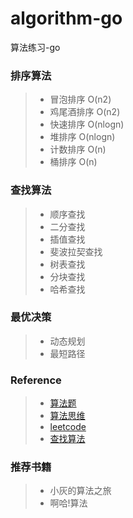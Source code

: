 # algorithm-go
算法练习-go

### 排序算法
> - 冒泡排序 O(n2)
> - 鸡尾酒排序 O(n2)
> - 快速排序 O(nlogn)
> - 堆排序 O(nlogn) 
> - 计数排序 O(n)
> - 桶排序 O(n)

### 查找算法
> - 顺序查找
> - 二分查找
> - 插值查找
> - 斐波拉契查找
> - 树表查找
> - 分块查找
> - 哈希查找


### 最优决策
> - 动态规划
> - 最短路径


### Reference
> - [算法题](https://github.com/CyC2018/CS-Notes/blob/master/notes/%E5%89%91%E6%8C%87%20Offer%20%E9%A2%98%E8%A7%A3%20-%20%E7%9B%AE%E5%BD%95.md)
> - [算法思维](https://labuladong.gitbook.io/algo/) 
> - [leetcode](https://leetcode-cn.com/problemset/algorithms/)
> - [查找算法](https://zhuanlan.zhihu.com/p/64940290)


### 推荐书籍
> - 小灰的算法之旅
> - 啊哈!算法